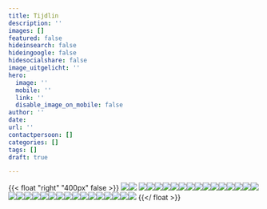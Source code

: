 ```yaml
---
title: Tijdlin
description: ''
images: []
featured: false
hideinsearch: false
hideingoogle: false
hidesocialshare: false
image_uitgelicht: ''
hero:
  image: ''
  mobile: ''
  link: ''
  disable_image_on_mobile: false
author: ''
date: 
url: ''
contactpersoon: []
categories: []
tags: []
draft: true

---
```

{{< float "right" "400px" false >}}
![](https://res.cloudinary.com/callvoip/image/upload/v1577777786/JAN_-_Vamos_niong2.png)![](https://res.cloudinary.com/callvoip/image/upload/v1577777809/JAN_-_CTI_l2tzxu.png)  ![](https://res.cloudinary.com/callvoip/image/upload/v1577777953/FEB_-_audio_yvngyn.png)![](https://res.cloudinary.com/callvoip/image/upload/v1577777972/MRT_-_click_to_dial_gpvitp.png)![](https://res.cloudinary.com/callvoip/image/upload/v1577777994/MRT_-_Qaller_update_u2b5yc.png)![](https://res.cloudinary.com/callvoip/image/upload/v1577778188/MRT_-_geuzenet_qaa7wf.png)![](https://res.cloudinary.com/callvoip/image/upload/v1577778207/MRT_-_Noordz_yscrpq.png)![](https://res.cloudinary.com/callvoip/image/upload/v1577778222/APR_-_vamos_2.0_q3eosb.png)![](https://res.cloudinary.com/callvoip/image/upload/v1577778232/APR_-_1000_giswbe.png)![](https://res.cloudinary.com/callvoip/image/upload/v1577778254/MEI_-_Dion_ymlaix.png)![](https://res.cloudinary.com/callvoip/image/upload/v1577778274/JUL_-_Feature_Update_jvnqmf.png)![](https://res.cloudinary.com/callvoip/image/upload/v1577778307/JUL_-_Bereikbaarheidsmonitore_ahja7c.png)![](https://res.cloudinary.com/callvoip/image/upload/v1577778324/JUL_-_Multiple_Called_ID_dmgjse.png)![](https://res.cloudinary.com/callvoip/image/upload/v1577778338/JUL_-_Update_doorverbinden_ykzfpk.png)![](https://res.cloudinary.com/callvoip/image/upload/v1577778350/JUL_Panasonic-certificering_fhwgde.png)![](https://res.cloudinary.com/callvoip/image/upload/v1577778360/JUL_-_Tim_v_d_Horst_frllsx.png)![](https://res.cloudinary.com/callvoip/image/upload/v1577778374/AUG_-_Nieuw_Callvoip_logo_p3lau2.png)![](https://res.cloudinary.com/callvoip/image/upload/v1577778387/AUG_-_Nieuwe_Website_tdujxs.png)![](https://res.cloudinary.com/callvoip/image/upload/v1577778399/SEP_-_KPN_ISDN_Stopt_ledlmu.png)![](https://res.cloudinary.com/callvoip/image/upload/v1577778410/SEP_-_Roy_Liezen_qhh40g.png)![](https://res.cloudinary.com/callvoip/image/upload/v1577778467/SEP_-_Qaller_3.0_khc8ty.png)![](https://res.cloudinary.com/callvoip/image/upload/v1577778485/OKT_-_Tim_2.0_vlnjb3.png)![](https://res.cloudinary.com/callvoip/image/upload/v1577778501/NOV_-_Billboard_yodzkj.png)![](https://res.cloudinary.com/callvoip/image/upload/v1577778513/NOV_-_Promotiedagen_b6cov8.png)![](https://res.cloudinary.com/callvoip/image/upload/v1577778523/NOV_-_Forum_pey5nl.png)![](https://res.cloudinary.com/callvoip/image/upload/v1577778539/DEC_-_5_mythen_oddbvk.png)![](https://res.cloudinary.com/callvoip/image/upload/v1577778552/DEC_-_Kerst_imcyht.png)![](https://res.cloudinary.com/callvoip/image/upload/v1577778567/2020_fux94o.png)![](https://res.cloudinary.com/callvoip/image/upload/v1577778581/2020_-_SIP_Trunk_nkimxv.png)![](https://res.cloudinary.com/callvoip/image/upload/v1577778590/2020_-_waiting_position_ygmsit.png)![](https://res.cloudinary.com/callvoip/image/upload/v1577778604/2020_-_Provisioning_uc3ygd.png)![](https://res.cloudinary.com/callvoip/image/upload/v1577778616/2020_-_call_in_UC_q9jz9b.png)![](https://res.cloudinary.com/callvoip/image/upload/v1577778624/2020_-_2FA_cn4rby.png)
{{</ float >}}
